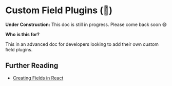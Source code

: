 # Custom Field Plugins (:construction_worker:)

**Under Construction:** This doc is still in progress. Please come back soon :smile:

**Who is this for?**

This in an advanced doc for developers looking to add their own custom field plugins.

## Further Reading

- [Creating Fields in React](../react/creating-fields.md)
